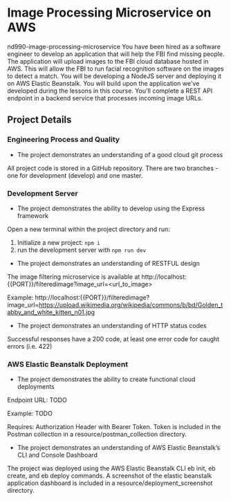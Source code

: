 # Image Processing Microservice on AWS
nd990-image-processing-microservice
You have been hired as a software engineer to develop an application that will help the FBI find missing people. The application will upload images to the FBI cloud database hosted in AWS. This will allow the FBI to run facial recognition software on the images to detect a match. You will be developing a NodeJS server and deploying it on AWS Elastic Beanstalk. You will build upon the application we've developed during the lessons in this course. You'll complete a REST API endpoint in a backend service that processes incoming image URLs.

## Project Details

### Engineering Process and Quality

* The project demonstrates an understanding of a good cloud git process

All project code is stored in a GitHub repository. There are two branches - one for development (develop) and one master.

### Development Server

* The project demonstrates the ability to develop using the Express framework

Open a new terminal within the project directory and run:
  1. Initialize a new project: `npm i`
  2. run the development server with `npm run dev`

* The project demonstrates an understanding of RESTFUL design

The image filtering microservice is available at http://localhost:{{PORT}}/filteredimage?image_url=<url_to_image>

Example: http://localhost:{{PORT}}/filteredimage?image_url=https://upload.wikimedia.org/wikipedia/commons/b/bd/Golden_tabby_and_white_kitten_n01.jpg

* The project demonstrates an understanding of HTTP status codes

Successful responses have a 200 code, at least one error code for caught errors (i.e. 422)

### AWS Elastic Beanstalk Deployment

* The project demonstrates the ability to create functional cloud deployments

Endpoint URL: TODO

Example: TODO

Requires: Authorization Header with Bearer Token. Token is included in the Postman collection in a resource/postman_collection directory.

* The project demonstrates an understanding of AWS Elastic Beanstalk’s CLI and Console Dashboard

The project was deployed using the AWS Elastic Beanstalk CLI eb init, eb create, and eb deploy commands.
A screenshot of the elastic beanstalk application dashboard is included in a resource/deployment_screenshot directory.
